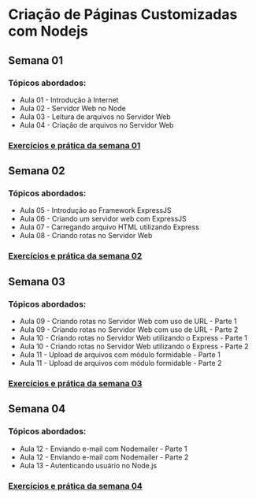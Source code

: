 # Criação de Páginas Customizadas com Nodejs

## Semana 01

### Tópicos abordados:

- Aula 01 - Introdução à Internet
- Aula 02 - Servidor Web no Node
- Aula 03 - Leitura de arquivos no Servidor Web
- Aula 04 - Criação de arquivos no Servidor Web

### [Exercícios e prática da semana 01](semana-01/index.html)

## Semana 02

### Tópicos abordados:

- Aula 05 - Introdução ao Framework ExpressJS
- Aula 06 - Criando um servidor web com ExpressJS
- Aula 07 - Carregando arquivo HTML utilizando Express
- Aula 08 - Criando rotas no Servidor Web

### [Exercícios e prática da semana 02](semana-02/index.html)

## Semana 03

### Tópicos abordados:

- Aula 09 - Criando rotas no Servidor Web com uso de URL - Parte 1
- Aula 09 - Criando rotas no Servidor Web com uso de URL - Parte 2
- Aula 10 - Criando rotas no Servidor Web utilizando o Express - Parte 1
- Aula 10 - Criando rotas no Servidor Web utilizando o Express - Parte 2
- Aula 11 - Upload de arquivos com módulo formidable - Parte 1
- Aula 11 - Upload de arquivos com módulo formidable - Parte 2

### [Exercícios e prática da semana 03](semana-03/index.html)

## Semana 04

### Tópicos abordados:

- Aula 12 - Enviando e-mail com Nodemailer - Parte 1
- Aula 12 - Enviando e-mail com Nodemailer - Parte 2
- Aula 13 - Autenticando usuário no Node.js

### [Exercícios e prática da semana 04](semana-04/index.html)
